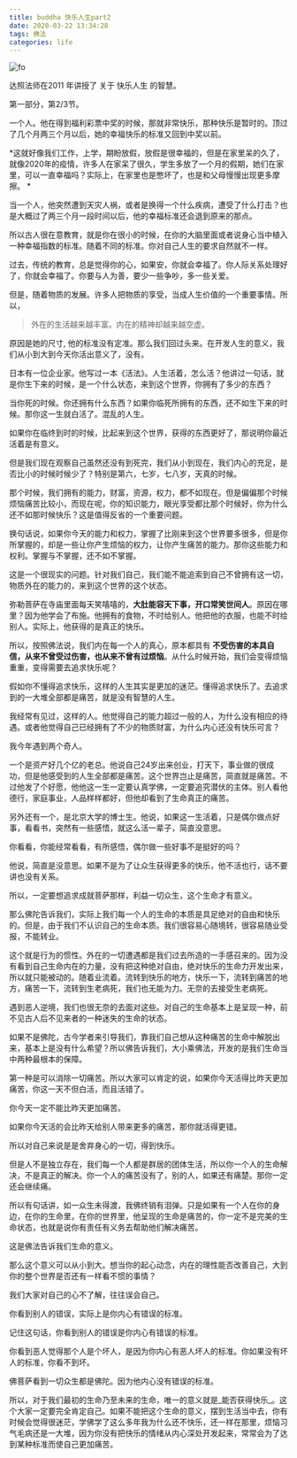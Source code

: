 ```yaml
---
title: buddha 快乐人生part2
date: 2020-03-22 13:34:28
tags: 佛法
categories: life
---
```



![fo](https://gateway.pinata.cloud/ipfs/QmQzimhtuSuUXoArbvi6LUkQpBzeUpeTvpYTDM3SvyFERP "佛music")

达照法师在2011 年讲授了 关于 快乐人生 的智慧。

第一部分，第2/3节。

<!--more-->

一个人。他在得到福利彩票中奖的时候，那就非常快乐，那种快乐是暂时的。顶过了几个月两三个月以后，她的幸福快乐的标准又回到中奖以前。

*这就好像我们工作，上学，期盼放假，放假是很幸福的，但是在家里呆的久了，就像2020年的疫情，许多人在家呆了很久，学生多放了一个月的假期，她们在家里，可以一直幸福吗？实际上，在家里也是憋坏了，也是和父母慢慢出现更多摩擦。
*

当一个人，他突然遭到天灾人祸，或者是换得一个什么疾病，遭受了什么打击？也是大概过了两三个月一段时间以后，他的幸福标准还会退到原来的那点。

所以古人很在意教育，就是你在很小的时候，在你的大脑里面或者说身心当中植入一种幸福指数的标准。随着不同的标准。你对自己人生的要求自然就不一样。

过去，传统的教育，总是觉得你的心，如果安，你就会幸福了。你人际关系处理好了，你就会幸福了。你要与人为善，要少一些争吵，多一些关爱。

但是，随着物质的发展。许多人把物质的享受，当成人生价值的一个重要事情。所以，

>外在的生活越来越丰富。内在的精神却越来越空虚。

原因是她的尺寸, 他的标准没有定准。那么我们回过头来。在开发人生的意义，我们从小到大到今天你活出意义了，没有。

日本有一位企业家。他写过一本《活法》。人生活着，怎么活？他讲过一句话，就是你生下来的时候，是一个什么状态，来到这个世界，你拥有了多少的东西？

当你死的时候。你还拥有什么东西？如果你临死所拥有的东西，还不如生下来的时候。那你这一生就白活了。混乱的人生。

如果你在临终到时的时候，比起来到这个世界，获得的东西更好了，那说明你最近活着是有意义。

但是我们现在观察自己虽然还没有到死完，我们从小到现在，我们内心的充足，是否比小的时候时候少了？特别是第六，七岁，七八岁，天真的时候。

那个时候，我们拥有的能力，财富，资源，权力，都不如现在。但是偏偏那个时候烦恼痛苦比较小，而现在呢，你的知识能力，眼光享受都比那个时候好，你为什么还不如那时候快乐？这是值得反省的一个重要问题。

换句话说，如果你今天的能力和权力，掌握了比刚来到这个世界要多很多，但是你所掌握的，却是一些让你产生烦恼的权力，让你产生痛苦的能力。那你这些能力和权利。掌握与不掌握，还不如不掌握。

这是一个很现实的问题。针对我们自己，我们能不能追索到自己不曾拥有这一切，物质外在的能力的，来到这个世界的这个状态。

弥勒菩萨在寺庙里面每天笑嘻嘻的，**大肚能容天下事，开口常笑世间人**。原因在哪里？因为他学会了布施。他拥有的食物，不时给别人。他把他的衣服，也能不时给别人。实际上，他获得的是真正的快乐。

所以，按照佛法说，我们内在每一个人的真心，原本都具有 **不受伤害的本具自信，从来不曾受过伤害，也从来不曾有过烦恼**。从什么时候开始，我们会变得烦恼重重，变得需要去追求快乐呢？

假如你不懂得追求快乐，这样的人生其实是更加的迷茫。懂得追求快乐了。去追求到的一大堆全部都是痛苦，就是没有智慧的人生。

我经常有见过，这样的人。他觉得自己的能力超过一般的人，为什么没有相应的待遇。或者他觉得自己已经拥有了不少的物质财富，为什么内心还没有快乐可言？


我今年遇到两个奇人。

一个是资产好几个亿的老总。他说自己24岁出来创业，打天下，事业做的很成功，但是他感受到的人生全部都是痛苦。这个世界岂止是痛苦，简直就是痛苦。不过他发了个好愿，他他这一生一定要认真学佛，一定要追究潜伏的主体。别人看他德行，家庭事业，人品样样都好，但他却看到了生命真正的痛苦。

另外还有一个，是北京大学的博士生。他说，如果这一生活着，只是偶尔做点好事，看看书，突然有一些感悟，就这么活一辈子，简直没意思。

你看看，你能经常看看，有所感悟，偶尔做一些好事不是挺好的吗？

他说，简直是没意思。如果不是为了让众生获得更多的快乐，他不活也行，话不要讲也没有关系。

所以，一定要想追求成就菩萨那样，利益一切众生，这个生命才有意义。

那么佛陀告诉我们，实际上我们每一个人的生命的本质是具足绝对的自由和快乐的。但是，由于我们不认识自己的生命本质。我们很容易心随境转，很容易随业受报，不能转业。

这个就是行为的惯性。外在的一切遭遇都是我们过去所造的一手感召来的。因为没有看到自己生命内在的力量，没有把这种绝对自由，绝对快乐的生命力开发出来，所以就只能被动的。随着业流着。流转到快乐的地方，快乐一下，流转到痛苦的地方，痛苦一下，流转到生老病死，我们也无能为力。无奈的去接受生老病死。

遇到恶人逆境，我们也很无奈的去面对这些。对自己的生命基本上是呈现一种，前不见古人后不见来者的一种迷失的生命的状态。

如果不是佛陀，古今学者来引导我们，靠我们自己想从这种痛苦的生命中解脱出来，基本上是没有什么希望？所以佛告诉我们，大小乘佛法，开发的是我们生命当中两种最根本的保障。

第一种是可以消除一切痛苦。所以大家可以肯定的说，如果你今天活得比昨天更加痛苦，你这一天不但白活，而且活错了。

你今天一定不能比昨天更加痛苦。

如果你今天活的会比昨天给别人带来更多的痛苦，那你就活得更错。

所以对自己来说是是舍弃身心的一切，得到快乐。

但是人不是独立存在，我们每一个人都是群居的团体生活，所以你一个人的生命解决，不是真正的解决。你一个人的痛苦没有了，别的人，如果还有痛楚。那你一定还会继续痛。

所以有句话讲，如一众生未得渡，我佛终销有泪弹。只是如果有一个人在你的身边，在你的生命里，在你的世界里，他呈现的生命是痛苦的，你一定不是完美的生命状态，也就是说你有责任有义务去帮助他们解决痛苦。

这是佛法告诉我们生命的意义。

那么这个意义可以从小到大。想当你的起心动念，内在的理性能否改善自己，大到你的整个世界是否还有一样看不惯的事情？

我们大家对自己的心不了解，往往误会自己。

你看到别人的错误，实际上是你内心有错误的标准。

记住这句话，你看到别人的错误是你内心有错误的标准。

你看到恶人觉得那个人是个坏人，是因为你内心有恶人坏人的标准。你如果没有坏人的标准，你看不到坏。

佛菩萨看到一切众生都是佛陀。因为他内心没有错误的标准。


所以，对于我们最初的生命乃至未来的生命，唯一的意义就是_能否获得快乐_。这个大家一定要完全肯定自己。如果不能把这个生命的意义，摆到生活当中去，你有时候会觉得很迷茫，学佛学了这么多年我为什么还不快乐，还一样在那里，烦恼习气毛病还是一大堆，因为你没有把快乐的情绪从内心深处开发起来，常常会为了达到某种标准而使自己更加痛苦。


